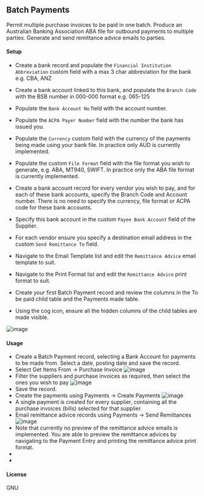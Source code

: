 ## Batch Payments

Permit multiple purchase invoices to be paid in one batch.
Produce an Australian Banking Association ABA file for outbound payments to multiple parties.
Generate and send remittance advice emails to parties.


#### Setup
- Create a bank record and populate the `Financial Institution Abbreviation` custom field with a max 3 char abbreviation for the bank e.g. CBA, ANZ 
- Create a bank account linked to this bank, and populate the `Branch Code` with the BSB number in 000-000 format e.g. 065-125 
- Populate the `Bank Account No` field with the account number. 
- Populate the `ACPA Payer Number` field with the number the bank has issued you. 
- Populate the `Currency` custom field with the currency of the payments being made using your bank file.  In practice only AUD is currently implemented.
- Populate the custom `File Format` field with the file format you wish to generate, e.g. ABA, MT940, SWIFT.  In practice only the ABA file format is currently implemented.
- Create a bank account record for every vendor you wish to pay, and for each of these bank accounts, specify the Branch Code and Account number.  There is no need to specify the currency, file format or ACPA code for these bank accounts.
- Specify this bank account in the custom `Payee Bank Account` field of the Supplier.
- For each vendor ensure you specify a destination email address in the custom `Send Remittance To` field.
- Navigate to the Email Template list and edit the `Remittance Advice` email template to suit.
- Navigate to the Print Format list and edit the `Remittance Advice` print format to suit. 


- Create your first Batch Payment record and review the columns in the To be paid child table and the Payments made table.
- Using the cog icon, ensure all the hidden columns of the child tables are made visible.  

![image](https://user-images.githubusercontent.com/4979071/210536555-f7387d01-a4a3-4ba6-92c0-8e0ac4c7a5b4.png)


#### Usage

- Create a Batch Payment record, selecting a Bank Account for payments to be made from. Select a date, posting date and save the record.
- Select Get Items From  -> Purchase Invoice
![image](https://user-images.githubusercontent.com/4979071/210537022-a1c94272-c6c5-450e-8589-a9a2504b85a4.png)
- Filter the suppliers and purchase invoices as required, then select the ones you wish to pay
![image](https://user-images.githubusercontent.com/4979071/210537521-38d37d97-d8ec-44a6-837d-7c8468dea0f0.png)
- Save the record.
- Create the payments using Payments -> Create Payments
![image](https://user-images.githubusercontent.com/4979071/210538028-b5151ace-b4d8-4982-99f8-ddc6853a6937.png)
- A single payment is created for every supplier, containing all the purchase invoices (bills) selected for that supplier.
- Email remittance advice records using Payments -> Send Remittances
![image](https://user-images.githubusercontent.com/4979071/210538381-a3f0534f-2e79-4ba0-8f2a-04ba2bc91711.png)
- Note that currently no preview of the remittance advice emails is implemented.  You are able to preview the remittance advices by navigating to the Payment Entry and printing the remittance advice print format.
- 
- 




#### License

GNU
